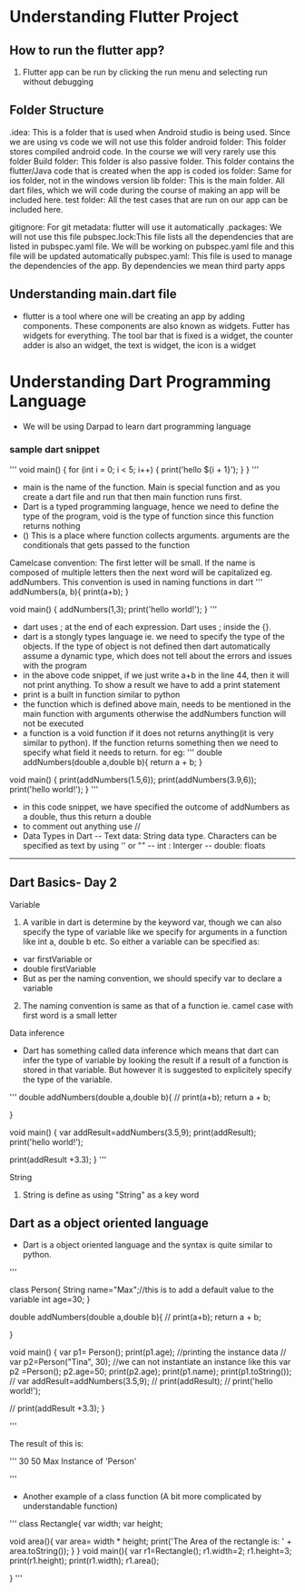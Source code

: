 # Understanding Flutter Project

## How to run the flutter app?
1. Flutter app can be run by clicking the run menu and selecting run without debugging


## Folder Structure
.idea: This is a folder that is used when Android studio is being used. Since we are using vs code we will not use this folder
android folder: This folder stores compiled android code. In the course we will very rarely use this folder
Build folder: This folder is also passive folder. This folder contains the flutter/Java code that is created when the app is coded
ios folder: Same for ios folder, not in the windows version
lib folder: This is the main folder. All dart files, which we will code during the course of making an app will be included here. 
test folder: All the test cases that are run on our app can be included here. 

gitignore: For git
metadata: flutter will use it automatically
.packages: We will not use this file
pubspec.lock:This file lists all the dependencies that are listed in pubspec.yaml file. We will be working on pubspec.yaml file and this file will be updated automatically
pubspec.yaml: This file is used to manage the dependencies of the app. By dependencies we mean third party apps

## Understanding main.dart file

- flutter is a tool where one will be creating an app by adding components. These components are also known as widgets. Futter has widgets for everything. The tool bar that is fixed is a widget, the counter adder is also an widget, the text is widget, the icon is a widget


# Understanding Dart Programming Language

- We will be using Darpad to learn dart programming language

### sample dart snippet
'''
void main() {
  for (int i = 0; i < 5; i++) {
    print('hello ${i + 1}');
  }
}
'''
- main is the name of the function. Main is special function and as you create a dart file and run that then main function runs first. 
- Dart is a typed programming language, hence we need to define the type of the program, void is the type of function since this function returns nothing
- () This is a place where function collects arguments. arguments are the conditionals that gets passed to the function

Camelcase convention: The first letter will be small. If the name is composed of multiple letters then the next word will be capitalized eg. addNumbers. This convention is used in naming functions in dart
'''
addNumbers(a, b){
 print(a+b);
}

void main() {
  addNumbers(1,3);
  print('hello world!');
  }
'''
- dart uses ; at the end of each expression. Dart uses ; inside the {}. 
- dart is a stongly types language ie. we need to specify the type of the objects. If the type of object is not defined then dart automatically assume a dynamic type, which does not tell about the errors and issues with the program
- in the above code snippet, if we just write a+b in the line 44, then it will not print anything. To show a result we have to add a print statement
- print is a built in function similar to python
- the function which is defined above main, needs to be mentioned in the main function with arguments otherwise the addNumbers function will not be executed
- a function is a void function if it does not returns anything(it is very similar to python). If the function returns something then we need to specify what field it needs to return. for eg:
'''
double addNumbers(double a,double b){
 return a + b;
}

void main() {
  print(addNumbers(1.5,6));
  print(addNumbers(3.9,6));
  print('hello world!');
  }
'''
- in this code snippet, we have specified the outcome of addNumbers as a double, thus this return a double 
- to comment out anything use //
- Data Types in Dart
-- Text data: String data type. Characters can be specified as text by using '' or ""
-- int : Interger
-- double: floats

--------
## Dart Basics- Day 2
Variable

1. A varible in dart is determine by the keyword var, though we can also specify the type of variable like we specify for arguments in a function like int a, double b etc. So either a variable can be specified as: 
- var firstVariable
or 
- double firstVariable
- But as per the naming convention, we should specify var to declare a variable 

2. The naming convention is same as that of a function ie. camel case with first word is a small letter

Data inference
- Dart has something called data inference which means that dart can infer the type of variable by looking the result if a result of a function is stored in that variable. But however it is suggested to explicitely specify the type of the variable.

'''
double addNumbers(double a,double b){
  // print(a+b);
  return a + b;
  
}

void main() {
  var addResult=addNumbers(3.5,9);
  print(addResult);
  print('hello world!');
  
  print(addResult +3.3);
  }
'''

String
1. String is define as using "String" as a key word

## Dart as a object oriented language

- Dart is a object oriented language and the syntax is quite similar to python.

'''

class Person{
  String name="Max";//this is to add a default value to the variable
  int age=30;
}


double addNumbers(double a,double b){
  // print(a+b);
  return a + b;
  
}

void main() {
  var p1= Person();
  print(p1.age); //printing the instance data
  // var p2=Person("Tina", 30); //we can not instantiate an instance like this 
  var p2 =Person();
  p2.age=50;
  print(p2.age);
  print(p1.name);
  print(p1.toString());
  // var addResult=addNumbers(3.5,9);
  // print(addResult);
  // print('hello world!');
  
  // print(addResult +3.3);
  }


'''

The result of this is:

'''
30
50
Max
Instance of 'Person'

'''
- Another example of a class function (A bit more complicated by understandable function)

'''
class Rectangle{
  var width;
  var height;
  
  void area(){
    var area= width * height;
    print('The Area of the rectangle is: ' + area.toString());
  }
}
void main(){
  var r1=Rectangle();
  r1.width=2;
  r1.height=3;
  print(r1.height);
  print(r1.width);
  r1.area();
  
}
'''